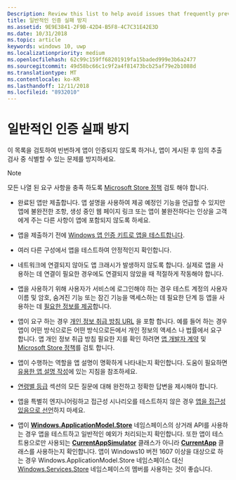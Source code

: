```yaml
---
Description: Review this list to help avoid issues that frequently prevent apps from getting certified, or that might be identified during a spot check after the app is published.
title: 일반적인 인증 실패 방지
ms.assetid: 9E9E3841-2F9B-42D4-B5F8-4C7C31E42E3D
ms.date: 10/31/2018
ms.topic: article
keywords: windows 10, uwp
ms.localizationpriority: medium
ms.openlocfilehash: 62c99c159ff68201919fa15baded999e3b6a2477
ms.sourcegitcommit: 49d58bc66c1c9f2a4f81473bcb25af79e2b1088d
ms.translationtype: MT
ms.contentlocale: ko-KR
ms.lasthandoff: 12/11/2018
ms.locfileid: "8932010"
---
```

# <a name="avoid-common-certification-failures"></a>일반적인 인증 실패 방지


이 목록을 검토하여 빈번하게 앱이 인증되지 않도록 하거나, 앱이 게시된 후 임의 추출 검사 중 식별할 수 있는 문제를 방지하세요.

> [!NOTE]
> 모든 나열 된 요구 사항을 충족 하도록 [Microsoft Store 정책](https://docs.microsoft.com/legal/windows/agreements/store-policies) 검토 해야 합니다.

-   완료된 앱만 제출합니다. 앱 설명을 사용하여 제공 예정인 기능을 언급할 수 있지만 앱에 불완전한 조항, 생성 중인 웹 페이지 링크 또는 앱이 불완전하다는 인상을 고객에게 주는 다른 사항이 앱에 포함되지 않도록 하세요.

-   앱을 제출하기 전에 [Windows 앱 인증 키트로 앱을 테스트합니다](../debug-test-perf/windows-app-certification-kit.md).

-   여러 다른 구성에서 앱을 테스트하여 안정적인지 확인합니다.

-   네트워크에 연결되지 않아도 앱 크래시가 발생하지 않도록 합니다. 실제로 앱을 사용하는 데 연결이 필요한 경우에도 연결되지 않았을 때 적절하게 작동해야 합니다.

-   앱을 사용하기 위해 사용자가 서비스에 로그인해야 하는 경우 테스트 계정의 사용자 이름 및 암호, 숨겨진 기능 또는 잠긴 기능을 액세스하는 데 필요한 단계 등 앱을 사용하는 데 [필요한 정보를 제공](notes-for-certification.md)합니다.

-   앱이 요구 하는 경우 [개인 정보 취급 방침 URL](enter-app-properties.md#privacy-policy-url) 을 포함 합니다. 예를 들어 하는 경우 앱이 어떤 방식으로든 어떤 방식으로든에서 개인 정보의 액세스 나 법률에서 요구 합니다. 앱 개인 정보 취급 방침 필요한 지를 확인 하려면 [앱 개발자 계약](https://docs.microsoft.com/legal/windows/agreements/app-developer-agreement) 및 [Microsoft Store 정책](https://docs.microsoft.com/legal/windows/agreements/store-policies)를 검토 합니다.

-   앱이 수행하는 역할을 앱 설명이 명확하게 나타내는지 확인합니다. 도움이 필요하면 [유용한 앱 설명 작성](write-a-great-app-description.md)에 있는 지침을 참조하세요.

-   [연령별 등급](age-ratings.md) 섹션의 모든 질문에 대해 완전하고 정확한 답변을 제시해야 합니다.

-   앱을 특별히 엔지니어링하고 접근성 시나리오를 테스트하지 않은 경우 [앱을 접근성 있음으로 선언](product-declarations.md#this-app-has-been-tested-to-meet-accessibility-guidelines)하지 마세요.

-   앱이 [**Windows.ApplicationModel.Store**](https://docs.microsoft.com/uwp/api/Windows.ApplicationModel.Store) 네임스페이스의 상거래 API를 사용하는 경우 앱을 테스트하고 일반적인 예외가 처리되는지 확인합니다. 또한 앱이 테스트용으로만 사용되는 [**CurrentAppSimulator**](https://docs.microsoft.com/uwp/api/Windows.ApplicationModel.Store.CurrentAppSimulator) 클래스가 아니라 [**CurrentApp**](https://docs.microsoft.com/uwp/api/Windows.ApplicationModel.Store.CurrentApp) 클래스를 사용하는지 확인합니다. 앱이 Windows10 버전 1607 이상을 대상으로 하는 경우 Windows.ApplicationModel.Store 네임스페이스 대신 [Windows.Services.Store](https://docs.microsoft.com/uwp/api/windows.services.store) 네임스페이스의 멤버를 사용하는 것이 좋습니다.


 

 





